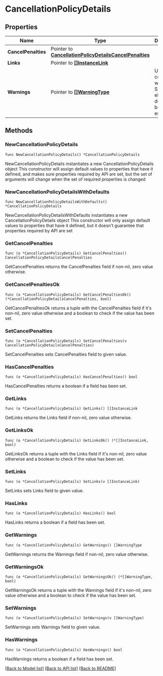 # CancellationPolicyDetails

## Properties

Name | Type | Description | Notes
------------ | ------------- | ------------- | -------------
**CancelPenalties** | Pointer to [**CancellationPolicyDetailsCancelPenalties**](CancellationPolicyDetailsCancelPenalties.md) |  | [optional] 
**Links** | Pointer to [**[]InstanceLink**](InstanceLink.md) |  | [optional] 
**Warnings** | Pointer to [**[]WarningType**](WarningType.md) | Used in conjunction with the Success element to define a business error. | [optional] 

## Methods

### NewCancellationPolicyDetails

`func NewCancellationPolicyDetails() *CancellationPolicyDetails`

NewCancellationPolicyDetails instantiates a new CancellationPolicyDetails object
This constructor will assign default values to properties that have it defined,
and makes sure properties required by API are set, but the set of arguments
will change when the set of required properties is changed

### NewCancellationPolicyDetailsWithDefaults

`func NewCancellationPolicyDetailsWithDefaults() *CancellationPolicyDetails`

NewCancellationPolicyDetailsWithDefaults instantiates a new CancellationPolicyDetails object
This constructor will only assign default values to properties that have it defined,
but it doesn't guarantee that properties required by API are set

### GetCancelPenalties

`func (o *CancellationPolicyDetails) GetCancelPenalties() CancellationPolicyDetailsCancelPenalties`

GetCancelPenalties returns the CancelPenalties field if non-nil, zero value otherwise.

### GetCancelPenaltiesOk

`func (o *CancellationPolicyDetails) GetCancelPenaltiesOk() (*CancellationPolicyDetailsCancelPenalties, bool)`

GetCancelPenaltiesOk returns a tuple with the CancelPenalties field if it's non-nil, zero value otherwise
and a boolean to check if the value has been set.

### SetCancelPenalties

`func (o *CancellationPolicyDetails) SetCancelPenalties(v CancellationPolicyDetailsCancelPenalties)`

SetCancelPenalties sets CancelPenalties field to given value.

### HasCancelPenalties

`func (o *CancellationPolicyDetails) HasCancelPenalties() bool`

HasCancelPenalties returns a boolean if a field has been set.

### GetLinks

`func (o *CancellationPolicyDetails) GetLinks() []InstanceLink`

GetLinks returns the Links field if non-nil, zero value otherwise.

### GetLinksOk

`func (o *CancellationPolicyDetails) GetLinksOk() (*[]InstanceLink, bool)`

GetLinksOk returns a tuple with the Links field if it's non-nil, zero value otherwise
and a boolean to check if the value has been set.

### SetLinks

`func (o *CancellationPolicyDetails) SetLinks(v []InstanceLink)`

SetLinks sets Links field to given value.

### HasLinks

`func (o *CancellationPolicyDetails) HasLinks() bool`

HasLinks returns a boolean if a field has been set.

### GetWarnings

`func (o *CancellationPolicyDetails) GetWarnings() []WarningType`

GetWarnings returns the Warnings field if non-nil, zero value otherwise.

### GetWarningsOk

`func (o *CancellationPolicyDetails) GetWarningsOk() (*[]WarningType, bool)`

GetWarningsOk returns a tuple with the Warnings field if it's non-nil, zero value otherwise
and a boolean to check if the value has been set.

### SetWarnings

`func (o *CancellationPolicyDetails) SetWarnings(v []WarningType)`

SetWarnings sets Warnings field to given value.

### HasWarnings

`func (o *CancellationPolicyDetails) HasWarnings() bool`

HasWarnings returns a boolean if a field has been set.


[[Back to Model list]](../README.md#documentation-for-models) [[Back to API list]](../README.md#documentation-for-api-endpoints) [[Back to README]](../README.md)


